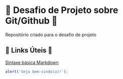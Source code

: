 # :punch: Desafio de Projeto sobre Git/Github :punch:
Repositório criado para o desafio de projeto

## :link: Links Úteis :link:
[Sintaxe básica Markdown](https://docs.github.com/pt/get-started/writing-on-github/getting-started-with-writing-and-formatting-on-github/basic-writing-and-formatting-syntax)

```js
alert('Seja bem-vindo(a)!');
```

